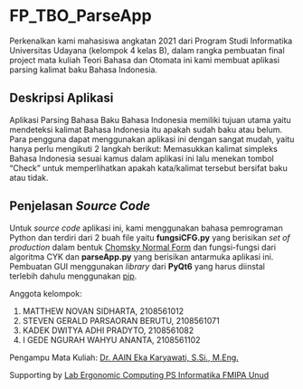 # FP_TBO_ParseApp
Perkenalkan kami mahasiswa angkatan 2021 dari Program Studi Informatika Universitas Udayana (kelompok 4 kelas B),
dalam rangka pembuatan final project mata kuliah Teori Bahasa dan Otomata ini kami membuat aplikasi parsing kalimat baku Bahasa Indonesia.

## Deskripsi Aplikasi
Aplikasi Parsing Bahasa Baku Bahasa Indonesia memiliki tujuan utama yaitu mendeteksi kalimat Bahasa Indonesia itu apakah sudah baku atau belum. Para pengguna dapat menggunakan aplikasi ini dengan sangat mudah, yaitu hanya perlu mengikuti 2 langkah berikut: Memasukkan kalimat simpleks Bahasa Indonesia sesuai kamus dalam aplikasi ini lalu menekan tombol “Check” untuk memperlihatkan apakah kata/kalimat tersebut bersifat baku atau tidak.

## Penjelasan *Source Code*
Untuk *source code* aplikasi ini, kami menggunakan bahasa pemrograman Python dan terdiri dari 2 buah file yaitu **fungsiCFG.py** yang berisikan *set of production* dalam bentuk [Chomsky Normal Form](https://en.wikipedia.org/wiki/Chomsky_normal_form) dan fungsi-fungsi dari algoritma CYK dan **parseApp.py** yang berisikan antarmuka aplikasi ini. Pembuatan GUI menggunakan *library* dari **PyQt6** yang harus diinstal terlebih dahulu menggunakan [pip](https://pypi.org/project/pip/).

Anggota kelompok:
1. MATTHEW NOVAN SIDHARTA, 2108561012
2. STEVEN GERALD PARSAORAN BERUTU, 2108561071
3. KADEK DWITYA ADHI PRADYTO, 2108561082
4. I GEDE NGURAH WAHYU ANANTA, 2108561102

Pengampu Mata Kuliah:
[Dr. AAIN Eka Karyawati, S.Si., M.Eng.](https://udayananetworking.unud.ac.id/lecturer/2372-anak-agung-istri-ngurah-eka-karyawati)

Supporting by [Lab Ergonomic Computing PS Informatika FMIPA Unud](https://if.unud.ac.id/)
